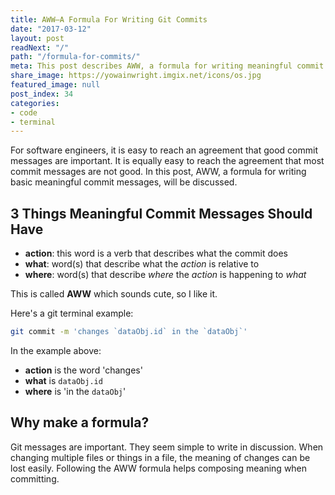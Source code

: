 ```yaml
---
title: AWW—A Formula For Writing Git Commits
date: "2017-03-12"
layout: post
readNext: "/"
path: "/formula-for-commits/"
meta: This post describes AWW, a formula for writing meaningful commit messages with git.
share_image: https://yowainwright.imgix.net/icons/os.jpg
featured_image: null
post_index: 34
categories:
- code
- terminal
---
```


For software engineers, it is easy to reach an agreement that good commit messages are important. It is equally easy to reach the agreement that most commit messages are not good. In this post, AWW, a formula for writing basic meaningful commit messages, will be discussed.

## 3 Things Meaningful Commit Messages Should Have

-  **action**: this word is a verb that describes what the commit does
-  **what**: word(s) that describe what the _action_ is relative to
-  **where**: word(s) that describe _where_ the _action_ is happening to _what_ 

This is called **AWW** which sounds cute, so I like it.

Here's a git terminal example:

```bash
git commit -m 'changes `dataObj.id` in the `dataObj`'
```

In the example above:
-  **action** is the word 'changes'
-  **what** is `dataObj.id`
-  **where** is 'in the `dataObj`'

## Why make a formula?

Git messages are important. They seem simple to write in discussion. When changing multiple files or things in a file, the meaning of changes can be lost easily. Following the AWW formula helps composing meaning when committing. 
